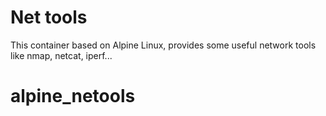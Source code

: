 # Net tools

This container based on Alpine Linux, provides some useful network tools like nmap, netcat, iperf...
# alpine_netools
